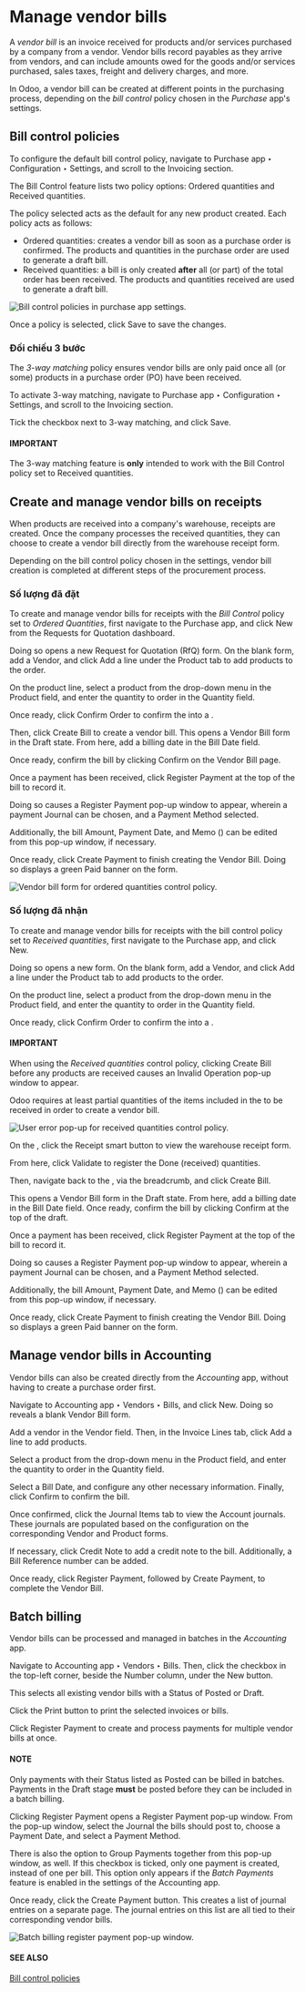 # Manage vendor bills

A *vendor bill* is an invoice received for products and/or services purchased by a company from a
vendor. Vendor bills record payables as they arrive from vendors, and can include amounts owed for
the goods and/or services purchased, sales taxes, freight and delivery charges, and more.

In Odoo, a vendor bill can be created at different points in the purchasing process, depending on
the *bill control* policy chosen in the *Purchase* app's settings.

## Bill control policies

To configure the default bill control policy, navigate to Purchase app ‣
Configuration ‣ Settings, and scroll to the Invoicing section.

The Bill Control feature lists two policy options: Ordered quantities and
Received quantities.

The policy selected acts as the default for any new product created. Each policy acts as follows:

- Ordered quantities: creates a vendor bill as soon as a purchase order is confirmed.
  The products and quantities in the purchase order are used to generate a draft bill.
- Received quantities: a bill is only created **after** all (or part) of the total order
  has been received. The products and quantities received are used to generate a draft bill.

![Bill control policies in purchase app settings.](../../../../.gitbook/assets/manage-configuration-settings.png)

Once a policy is selected, click Save to save the changes.

### Đối chiếu 3 bước

The *3-way matching* policy ensures vendor bills are only paid once all (or some) products in a
purchase order (PO) have been received.

To activate 3-way matching, navigate to Purchase app ‣ Configuration ‣
Settings, and scroll to the Invoicing section.

Tick the checkbox next to 3-way matching, and click Save.

#### IMPORTANT
The 3-way matching feature is **only** intended to work with the Bill
Control policy set to Received quantities.

## Create and manage vendor bills on receipts

When products are received into a company's warehouse, receipts are created. Once the company
processes the received quantities, they can choose to create a vendor bill directly from the
warehouse receipt form.

Depending on the bill control policy chosen in the settings, vendor bill creation is completed at
different steps of the procurement process.

### Số lượng đã đặt

To create and manage vendor bills for receipts with the *Bill Control* policy set to *Ordered
Quantities*, first navigate to the Purchase app, and click New from the
Requests for Quotation dashboard.

Doing so opens a new Request for Quotation (RfQ) form. On the blank  form, add a
Vendor, and click Add a line under the Product tab to add
products to the order.

On the product line, select a product from the drop-down menu in the Product field, and
enter the quantity to order in the Quantity field.

Once ready, click Confirm Order to confirm the  into a .

Then, click Create Bill to create a vendor bill. This opens a Vendor Bill
form in the Draft state. From here, add a billing date in the Bill Date
field.

Once ready, confirm the bill by clicking Confirm on the Vendor Bill page.

Once a payment has been received, click Register Payment at the top of the bill to
record it.

Doing so causes a Register Payment pop-up window to appear, wherein a payment
Journal can be chosen, and a Payment Method selected.

Additionally, the bill Amount, Payment Date, and Memo
() can be edited from this pop-up window, if necessary.

Once ready, click Create Payment to finish creating the Vendor Bill. Doing
so displays a green Paid banner on the  form.

![Vendor bill form for ordered quantities control policy.](../../../../.gitbook/assets/manage-draft-vendor-bill.png)

### Số lượng đã nhận

To create and manage vendor bills for receipts with the bill control policy set to *Received
quantities*, first navigate to the Purchase app, and click New.

Doing so opens a new  form. On the blank  form, add a Vendor, and click
Add a line under the Product tab to add products to the order.

On the product line, select a product from the drop-down menu in the Product field, and
enter the quantity to order in the Quantity field.

Once ready, click Confirm Order to confirm the  into a .

#### IMPORTANT
When using the *Received quantities* control policy, clicking Create Bill before any
products are received causes an Invalid Operation pop-up window to appear.

Odoo requires at least partial quantities of the items included in the  to be received in
order to create a vendor bill.

![User error pop-up for received quantities control policy.](../../../../.gitbook/assets/manage-user-error-popup.png)

On the , click the Receipt smart button to view the warehouse receipt form.

From here, click Validate to register the Done (received) quantities.

Then, navigate back to the , via the breadcrumb, and click Create Bill.

This opens a Vendor Bill form in the Draft state. From here, add a billing
date in the Bill Date field. Once ready, confirm the bill by clicking
Confirm at the top of the draft.

Once a payment has been received, click Register Payment at the top of the bill to
record it.

Doing so causes a Register Payment pop-up window to appear, wherein a payment
Journal can be chosen, and a Payment Method selected.

Additionally, the bill Amount, Payment Date, and Memo
() can be edited from this pop-up window, if necessary.

Once ready, click Create Payment to finish creating the Vendor Bill. Doing
so displays a green Paid banner on the  form.

## Manage vendor bills in Accounting

Vendor bills can also be created directly from the *Accounting* app, without having to create a
purchase order first.

Navigate to Accounting app ‣ Vendors ‣ Bills, and click New. Doing
so reveals a blank Vendor Bill form.

Add a vendor in the Vendor field. Then, in the Invoice Lines tab, click
Add a line to add products.

Select a product from the drop-down menu in the Product field, and enter the quantity to
order in the Quantity field.

Select a Bill Date, and configure any other necessary information. Finally, click
Confirm to confirm the bill.

Once confirmed, click the Journal Items tab to view the Account journals.
These journals are populated based on the configuration on the corresponding Vendor and
Product forms.

If necessary, click Credit Note to add a credit note to the bill. Additionally, a
Bill Reference number can be added.

Once ready, click Register Payment, followed by Create Payment, to complete
the Vendor Bill.

## Batch billing

Vendor bills can be processed and managed in batches in the *Accounting* app.

Navigate to Accounting app ‣ Vendors ‣ Bills. Then, click the
checkbox in the top-left corner, beside the Number column, under the
New button.

This selects all existing vendor bills with a Status of Posted or
Draft.

Click the <i class="fa fa-print"></i> Print button to print the selected invoices or bills.

Click Register Payment to create and process payments for multiple vendor bills at once.

#### NOTE
Only payments with their Status listed as Posted can be billed in
batches. Payments in the Draft stage **must** be posted before they can be included
in a batch billing.

Clicking Register Payment opens a Register Payment pop-up window. From the
pop-up window, select the Journal the bills should post to, choose a Payment
Date, and select a Payment Method.

There is also the option to Group Payments together from this pop-up window, as well. If
this checkbox is ticked, only one payment is created, instead of one per bill. This option only
appears if the *Batch Payments* feature is enabled in the settings of the
Accounting app.

Once ready, click the Create Payment button. This creates a list of journal entries on a
separate page. The journal entries on this list are all tied to their corresponding vendor bills.

![Batch billing register payment pop-up window.](../../../../.gitbook/assets/manage-batch-billing.png)

#### SEE ALSO
[Bill control policies](control_bills.md)
